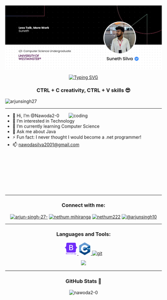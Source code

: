 ![logo](https://github.com/Nawoda2-0/Nawoda2-0/blob/main/githubCover.jpg?raw=true)

<p align="center">
<a href="https://git.io/typing-svg"><img src="https://readme-typing-svg.demolab.com?font=Georgia&weight=800&pause=1000&size=33&color=248334&width=370&height=100&lines=Hi+%2C+I'm+Suneth Silva+%F0%9F%91%8B" alt="Typing SVG" /></a>
</p>
<h3 align="center">CTRL + C creativity, CTRL + V skills 😎 </h3>
<p align="left"> <img src="https://komarev.com/ghpvc/?username=arjunsingh27&label=Profile%20views&color=0e75b6&style=flat" alt="arjunsingh27" /> </p>
<hr>

<img align="right" alt="coding" width="300px" src="https://media2.giphy.com/media/v1.Y2lkPTc5MGI3NjExMG92cXE2N3NraGtvM250bjRpZjZ2bDVxcDcxZ25panpvZDc3OTFldiZlcD12MV9pbnRlcm5hbF9naWZfYnlfaWQmY3Q9Zw/78XCFBGOlS6keY1Bil/giphy.gif">



- 👋 Hi, I’m @Nawoda2-0
- 👀 I’m interested in Technology
- 🌱 I’m currently learning Computer Science
- 💬 Ask me about Java
-  ⚡ Fun fact: I never thought I would become a .net programmer!
- 📫 nawodasilva2001@gmail.com

<br>
<br>
<br>
<br>
<br>
<br>
<br>
<hr/>

<h3 align="center">Connect with me:</h3>
<p align="center">
<a href="https://linkedin.com/in/suneth-silva-14588a288/" target="blank"><img align="center" src="https://raw.githubusercontent.com/rahuldkjain/github-profile-readme-generator/master/src/images/icons/Social/linked-in-alt.svg" alt="arjun-singh-27-" height="30" width="40" /></a>
<a href="https://fb.com/nawoda2.0" target="blank"><img align="center" src="https://raw.githubusercontent.com/rahuldkjain/github-profile-readme-generator/master/src/images/icons/Social/facebook.svg" alt="nethum mihiranga" height="40" width="50" /></a>
<a href="https://instagram.com/nawoda2.0" target="blank"><img align="center" src="https://raw.githubusercontent.com/rahuldkjain/github-profile-readme-generator/master/src/images/icons/Social/instagram.svg" alt="nethum222" height="40" width="50" /></a>
<a href="https://www.hackerrank.com/@sunethsilva" target="blank"><img align="center" src="https://raw.githubusercontent.com/rahuldkjain/github-profile-readme-generator/master/src/images/icons/Social/hackerrank.svg" alt="@arjunsingh10" height="30" width="40" /></a>
</p>

<hr/>

<h3 align="center">Languages and Tools:</h3>
<p align="center"> <a href="https://getbootstrap.com" target="_blank" rel="noreferrer"> <img src="https://raw.githubusercontent.com/devicons/devicon/master/icons/bootstrap/bootstrap-plain-wordmark.svg" alt="bootstrap" width="40" height="40"/> </a> <a href="https://www.w3schools.com/cpp/" target="_blank" rel="noreferrer"> <img src="https://raw.githubusercontent.com/devicons/devicon/master/icons/cplusplus/cplusplus-original.svg" alt="cplusplus" width="40" height="40"/>  <a href="https://git-scm.com/" target="_blank" rel="noreferrer"> <img src="https://www.vectorlogo.zone/logos/git-scm/git-scm-icon.svg" alt="git" width="40" height="40"/> </a>  <p align="center">
  <a href="https://skillicons.dev">
    <img src="https://skillicons.dev/icons?i=python,java,js,html,css" />
  </a>
</p> </p>


<hr>

<h3 align="center">GitHub Stats 🚀</h3>

<p align='center'>
  <img align="center" src="https://github-readme-stats.vercel.app/api/top-langs?username=nawoda2-0&show_icons=true&locale=en&layout=compact" alt="nawoda2-0" />
</p>



